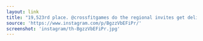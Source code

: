 ```yaml
---
layout: link
title: "19,523rd place. @crossfitgames do the regional invites get delivered by email or post?"
source: 'https://www.instagram.com/p/BgzzVbEFiPr/'
screenshot: 'instagram/th-BgzzVbEFiPr.jpg'
---
```


